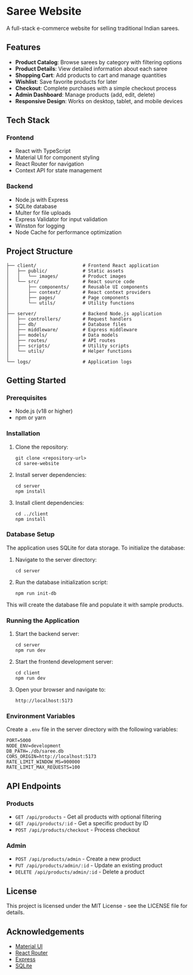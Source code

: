 # Saree Website

A full-stack e-commerce website for selling traditional Indian sarees.

## Features

- **Product Catalog**: Browse sarees by category with filtering options
- **Product Details**: View detailed information about each saree
- **Shopping Cart**: Add products to cart and manage quantities
- **Wishlist**: Save favorite products for later
- **Checkout**: Complete purchases with a simple checkout process
- **Admin Dashboard**: Manage products (add, edit, delete)
- **Responsive Design**: Works on desktop, tablet, and mobile devices

## Tech Stack

### Frontend

- React with TypeScript
- Material UI for component styling
- React Router for navigation
- Context API for state management

### Backend

- Node.js with Express
- SQLite database
- Multer for file uploads
- Express Validator for input validation
- Winston for logging
- Node Cache for performance optimization

## Project Structure

```
├── client/                 # Frontend React application
│   ├── public/             # Static assets
│   │   └── images/         # Product images
│   └── src/                # React source code
│       ├── components/     # Reusable UI components
│       ├── context/        # React context providers
│       ├── pages/          # Page components
│       └── utils/          # Utility functions
│
├── server/                 # Backend Node.js application
│   ├── controllers/        # Request handlers
│   ├── db/                 # Database files
│   ├── middleware/         # Express middleware
│   ├── models/             # Data models
│   ├── routes/             # API routes
│   ├── scripts/            # Utility scripts
│   └── utils/              # Helper functions
│
└── logs/                   # Application logs
```

## Getting Started

### Prerequisites

- Node.js (v18 or higher)
- npm or yarn

### Installation

1. Clone the repository:

   ```
   git clone <repository-url>
   cd saree-website
   ```

2. Install server dependencies:

   ```
   cd server
   npm install
   ```

3. Install client dependencies:
   ```
   cd ../client
   npm install
   ```

### Database Setup

The application uses SQLite for data storage. To initialize the database:

1. Navigate to the server directory:

   ```
   cd server
   ```

2. Run the database initialization script:
   ```
   npm run init-db
   ```

This will create the database file and populate it with sample products.

### Running the Application

1. Start the backend server:

   ```
   cd server
   npm run dev
   ```

2. Start the frontend development server:

   ```
   cd client
   npm run dev
   ```

3. Open your browser and navigate to:
   ```
   http://localhost:5173
   ```

### Environment Variables

Create a `.env` file in the server directory with the following variables:

```
PORT=5000
NODE_ENV=development
DB_PATH=./db/saree.db
CORS_ORIGIN=http://localhost:5173
RATE_LIMIT_WINDOW_MS=900000
RATE_LIMIT_MAX_REQUESTS=100
```

## API Endpoints

### Products

- `GET /api/products` - Get all products with optional filtering
- `GET /api/products/:id` - Get a specific product by ID
- `POST /api/products/checkout` - Process checkout

### Admin

- `POST /api/products/admin` - Create a new product
- `PUT /api/products/admin/:id` - Update an existing product
- `DELETE /api/products/admin/:id` - Delete a product

## License

This project is licensed under the MIT License - see the LICENSE file for details.

## Acknowledgements

- [Material UI](https://mui.com/)
- [React Router](https://reactrouter.com/)
- [Express](https://expressjs.com/)
- [SQLite](https://www.sqlite.org/)
